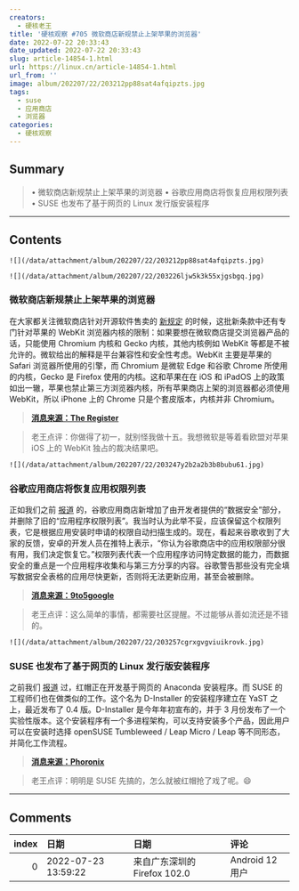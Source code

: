 ```yaml
---
creators:
  - 硬核老王
title: '硬核观察 #705 微软商店新规禁止上架苹果的浏览器'
date: 2022-07-22 20:33:43
date_updated: 2022-07-22 20:33:43
slug: article-14854-1.html
url: https://linux.cn/article-14854-1.html
url_from: ''
image: album/202207/22/203212pp88sat4afqipzts.jpg
tags:
  - suse
  - 应用商店
  - 浏览器
categories:
  - 硬核观察
---
```


## Summary

> • 微软商店新规禁止上架苹果的浏览器 • 谷歌应用商店将恢复应用权限列表 • SUSE 也发布了基于网页的 Linux 发行版安装程序

***

<!-- more -->

## Contents

`![](/data/attachment/album/202207/22/203212pp88sat4afqipzts.jpg)`

`![](/data/attachment/album/202207/22/203226ljw5k3k55xjgsbgq.jpg)`

### 微软商店新规禁止上架苹果的浏览器

在大家都关注微软商店针对开源软件售卖的 [新规定](https://linux.cn/article-14848-1.html) 的时候，这批新条款中还有专门针对苹果的 WebKit 浏览器内核的限制：如果要想在微软商店提交浏览器产品的话，只能使用 Chromium 内核和 Gecko 内核，其他内核例如 WebKit 等都是不被允许的。微软给出的解释是平台兼容性和安全性考虑。WebKit 主要是苹果的 Safari 浏览器所使用的引擎，而 Chromium 是微软 Edge 和谷歌 Chrome 所使用的内核，Gecko 是 Firefox 使用的内核。这和苹果在在 iOS 和 iPadOS 上的政策如出一辙，苹果也禁止第三方浏览器内核，所有苹果商店上架的浏览器都必须使用 WebKit，所以 iPhone 上的 Chrome 只是个套皮版本，内核并非 Chromium。

> 
> **[消息来源：The Register](https://www.theregister.com/2022/07/08/microsoft_store_open_source_webkit/)**
> 
> 
> 

> 
> 老王点评：你做得了初一，就别怪我做十五。我想微软是等着看欧盟对苹果 iOS 上的 WebKit 独占的裁决结果吧。
> 
> 
> 

`![](/data/attachment/album/202207/22/203247y2b2a2b3b8bubu61.jpg)`

### 谷歌应用商店将恢复应用权限列表

正如我们之前 [报道](https://linux.cn/article-14839-1.html) 的，谷歌应用商店新增加了由开发者提供的“数据安全”部分，并删除了旧的“应用程序权限列表”。我当时认为此举不妥，应该保留这个权限列表，它是根据应用安装时申请的权限自动扫描生成的。现在，看起来谷歌收到了大家的反馈，安卓的开发人员在推特上表示，“你认为谷歌商店中的应用权限部分很有用，我们决定恢复它。”权限列表代表一个应用程序访问特定数据的能力，而数据安全的重点是一个应用程序收集和与第三方分享的内容。谷歌警告那些没有完全填写数据安全表格的应用尽快更新，否则将无法更新应用，甚至会被删除。

> 
> **[消息来源：9to5google](https://9to5google.com/2022/07/21/google-play-permissions-list/)**
> 
> 
> 

> 
> 老王点评：这么简单的事情，都需要社区提醒。不过能够从善如流还是不错的。
> 
> 
> 

`![](/data/attachment/album/202207/22/203257cgrxgvgviuikrovk.jpg)`

### SUSE 也发布了基于网页的 Linux 发行版安装程序

之前我们 [报道](https://linux.cn/article-14842-1.html) 过，红帽正在开发基于网页的 Anaconda 安装程序。而 SUSE 的工程师们也在做类似的工作。这个名为 D-Installer 的安装程序建立在 YaST 之上，最近发布了 0.4 版。D-Installer 是今年年初宣布的，并于 3 月份发布了一个实验性版本。这个安装程序有一个多进程架构，可以支持安装多个产品，因此用户可以在安装时选择 openSUSE Tumbleweed / Leap Micro / Leap 等不同形态，并简化工作流程。

> 
> **[消息来源：Phoronix](https://www.phoronix.com/scan.php?page=news_item&px=D-Installer-0.4)**
> 
> 
> 

> 
> 老王点评：明明是 SUSE 先搞的，怎么就被红帽抢了戏了呢。:smile:
> 
> 
>

***

## Comments

|   index | 日期                | 日期                                         | 评论                                                                                   |
|--------:|:--------------------|:---------------------------------------------|:---------------------------------------------------------------------------------------|
|       0 | 2022-07-23 13:59:22 | 来自广东深圳的 Firefox 102.0|Android 12 用户 | 苹果已经不是乔布斯那个时代的苹果，没什么技术优势了还在定规则，规则还贼自私，早该弄它了 |

